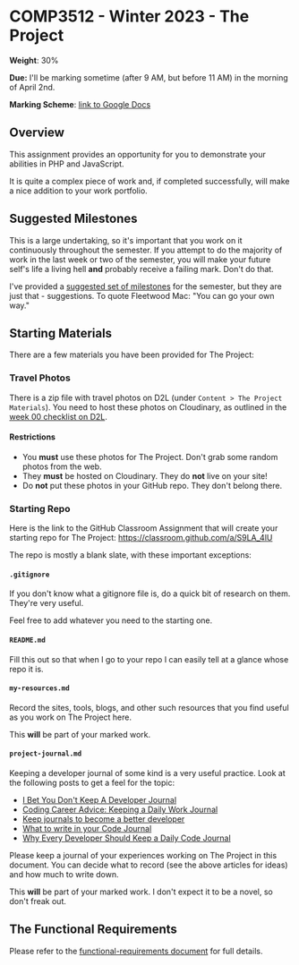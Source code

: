 # COMP3512 - Winter 2023 - The Project

**Weight**: 30%

**Due:** I'll be marking sometime (after 9 AM, but before 11 AM) in the morning  of April 2nd. 

**Marking Scheme**: [link to Google Docs](https://docs.google.com/document/d/1j47AaxUq7OaugAm6f7y-Bnw30VFKiWvMMe5dFLMO-qo/edit?usp=sharing)

## Overview

This assignment provides an opportunity for you to demonstrate your abilities in PHP and JavaScript.

It is quite a complex piece of work and, if completed successfully, will make a nice addition to your work portfolio.

## Suggested Milestones

This is a large undertaking, so it's important that you work on it continuously throughout the semester. If you attempt to do the majority of work in the last week or two of the semester, you will make your future self's life a living hell **and** probably receive a failing mark. Don't do that.

I've provided a [suggested set of milestones](suggested-milestones.md) for the semester, but they are just that - suggestions. To quote Fleetwood Mac: "You can go your own way."

## Starting Materials

There are a few materials you have been provided for The Project:

### Travel Photos
There is a zip file with travel photos on D2L (under `Content > The Project Materials`). You need to host these photos on Cloudinary, as outlined in the [week 00 checklist on D2L](https://learn.mru.ca/d2l/common/popup/popup.d2l?ou=19338&queryString=&footerMsg=&buttonOffset=0&popBodySrc=/d2l/lms/checklist/viewchecklist.d2l%3Fou%3D19338%26popup%3Dtrue%26checklistId%3D733&width=800&height=600&hasStatusBar=false&hasAutoScroll=true&hasHiddenHeader=false&p=d2l_cntl_95ff58f219f54d1d885d0c186be153bc_1).

#### Restrictions

- You **must** use these photos for The Project. Don't grab some random photos from the web.
- They **must** be hosted on Cloudinary. They do **not** live on your site!
- Do **not** put these photos in your GitHub repo. They don't belong there.

### Starting Repo

Here is the link to the GitHub Classroom Assignment that will create your starting repo for The Project: https://classroom.github.com/a/S9LA_4lU

The repo is mostly a blank slate, with these important exceptions:

#### `.gitignore`
If you don't know what a gitignore file is, do a quick bit of research on them. They're very useful. 

Feel free to add whatever you need to the starting one.

#### `README.md`
Fill this out so that when I go to your repo I can easily tell at a glance whose repo it is.

#### `my-resources.md`
Record the sites, tools, blogs, and other such resources that you find useful as you work on The Project here.

This **will** be part of your marked work.

#### `project-journal.md`
Keeping a developer journal of some kind is a very useful practice. Look at the following posts to get a feel for the topic:
- [I Bet You Don't Keep A Developer Journal](https://dev.to/allthecode/i-bet-you-don-t-keep-a-developer-journal-3-reasons-you-should-4kn3)
- [Coding Career Advice: Keeping a Daily Work Journal](https://blog.isquaredsoftware.com/2020/09/coding-career-advice-daily-work-journal/)
- [Keep journals to become a better developer](https://dbader.org/blog/keep-journals-to-become-a-better-developer)
- [What to write in your Code Journal](https://dev.to/jacquibo/what-to-write-in-your-code-journal-code-journaling-pt-3-of-4-3h8a)
- [Why Every Developer Should Keep a Daily Code Journal](https://medium.com/developer-purpose/why-every-developer-should-keep-a-daily-code-journal-fb83ab848c6)

Please keep a journal of your experiences working on The Project in this document. You can decide what to record (see the above articles for ideas) and how much to write down.

This **will** be part of your marked work. I don't expect it to be a novel, so don't freak out.

## The Functional Requirements

Please refer to the [functional-requirements document](functional-requirements.md) for full details. 
